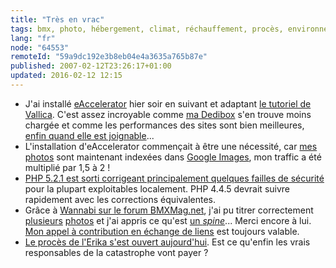 ```yaml
---
title: "Très en vrac"
tags: bmx, photo, hébergement, climat, réchauffement, procès, environnement, dedibox, google, php, sécurité
lang: "fr"
node: "64553"
remoteId: "59a9dc192e3b8eb04e4a3635a765b87e"
published: 2007-02-12T23:26:17+01:00
updated: 2016-02-12 12:15
---
```

 * J'ai installé [eAccelerator](http://www.eaccelerator.net/) hier soir en
   suivant et adaptant [le tutoriel de
   Vallica](http://seb.abcblog.fr/index.php?2007/02/06/17-optmiser-ezpublish-avec-eaccelerator).
   C'est assez incroyable comme [ma Dedibox](/post/migration-sur-dedipwet) s'en
   trouve moins chargée et comme les performances des sites sont bien
   meilleures, [enfin quand elle est
   joignable](http://seb.abcblog.fr/index.php?2007/02/08/18-dedibox-en-rade)...
 * L'installation d'eAccelerator commençait à être une nécessité, car [mes
   photos](http://photos.pwet.fr) sont maintenant indexées dans [Google
   Images](http://images.google.fr/images?hl=fr&amp;q=site:pwet.fr&amp;btnG=Recherche%20d),
   mon traffic a été multiplié par 1,5 à 2 !
 * [PHP 5.2.1 est sorti corrigeant principalement quelques failles de
   sécurité](http://www.php.net/releases/5_2_1.php) pour la plupart exploitables
   localement. PHP 4.4.5 devrait suivre rapidement avec les corrections
   équivalentes.
 * Grâce à [Wannabi sur le forum
   BMXMag.net](http://bmxmag.xooit.com/t3621-Besoin-d-aide-pour-trouver-le-noms-des-riders-et-des-tricks.htm#35887),
   j'ai pu titrer correctement
   [plusieurs](http://photos.pwet.fr/villes-et-departements/herault-34/montpellier/unlookdown-par-john-garcia/)
   [photos](http://photos.pwet.fr/villes-et-departements/herault-34/montpellier/john-garcia-s-envole/)
   et j'ai appris ce qu'est [un
   *spine*](http://photos.pwet.fr/villes-et-departements/herault-34/montpellier/nose-pick-sur-le-spine-par-dave-freimuth/)...
   Merci encore à lui. [Mon appel à contribution en échange de
   liens](/post/nokia-fise-2006-et-2007) est toujours valable.
 * [Le procès de l'Erika s'est ouvert
   aujourd'hui](http://www.actu-environnement.com/ae/news/erika_proces_pollution_maritime_total_2256.php4).
   Est ce qu'enfin les vrais responsables de la catastrophe vont payer ?
